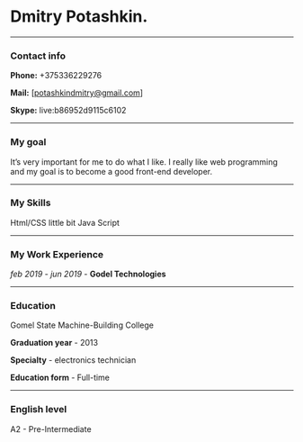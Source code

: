 # Dmitry Potashkin.
*** 
### Contact info
**Phone:** +375336229276

**Mail:** [potashkindmitry@gmail.com]

**Skype:** live:b86952d9115c6102

***
### My goal

It’s very important for me to do what I like. 
I really like web programming and my goal is to become a good front-end developer.

***  
### My Skills
Html/CSS little bit Java Script
*** 
### My Work Experience
*feb 2019 - jun 2019* - **Godel Technologies**
*** 
### Education 
Gomel State Machine-Building College

**Graduation year** - 2013

**Specialty** - electronics technician

**Education form** - Full-time
***
### English level
A2 - Pre-Intermediate